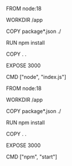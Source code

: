 FROM node:18

WORKDIR /app

COPY package*.json ./

RUN npm install

COPY . .

EXPOSE 3000

CMD ["node", "index.js"]

FROM node:18

WORKDIR /app

COPY package*.json ./

RUN npm install

COPY . .

EXPOSE 3000

CMD ["npm", "start"]